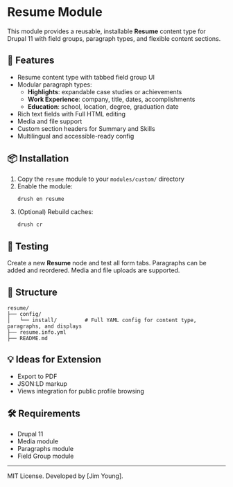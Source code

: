 # Resume Module

This module provides a reusable, installable **Resume** content type for Drupal 11 with field groups, paragraph types, and flexible content sections.

## 🧩 Features

- Resume content type with tabbed field group UI
- Modular paragraph types:
  - **Highlights**: expandable case studies or achievements
  - **Work Experience**: company, title, dates, accomplishments
  - **Education**: school, location, degree, graduation date
- Rich text fields with Full HTML editing
- Media and file support
- Custom section headers for Summary and Skills
- Multilingual and accessible-ready config

## 📦 Installation

1. Copy the `resume` module to your `modules/custom/` directory
2. Enable the module:
   ```bash
   drush en resume
   ```
3. (Optional) Rebuild caches:
   ```bash
   drush cr
   ```

## 🧪 Testing
Create a new **Resume** node and test all form tabs. Paragraphs can be added and reordered. Media and file uploads are supported.

## 📁 Structure

```
resume/
├── config/
│   └── install/         # Full YAML config for content type, paragraphs, and displays
├── resume.info.yml
├── README.md
```

## 💡 Ideas for Extension
- Export to PDF
- JSON:LD markup
- Views integration for public profile browsing

## 🛠 Requirements
- Drupal 11
- Media module
- Paragraphs module
- Field Group module

---

MIT License. Developed by [Jim Young].